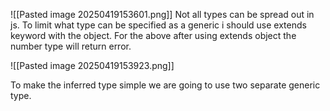 ![[Pasted image 20250419153601.png]]
Not all types can be spread out in js. To limit what type can be specified as a generic i should use extends keyword with the object.
For the above after using extends object the number type will return error.

![[Pasted image 20250419153923.png]]

To make the inferred type simple we are going to use two separate generic type.

